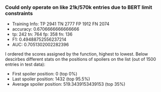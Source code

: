 ### Could only operate on like 21k/570k entries due to BERT limit constraints

- Training Info: TP  2941  TN  2777  FP  1912  FN  2074
- accuracy:  0.6706666666666666
- tp:  242 tn:  764 fp:  358 fn:  136
- F1:  0.49488752556237214
- AUC: 0.7051302002282396

I ordered the scores assigned by the function, highest to lowest. Below descirbes different stats on the positions of spoilers on the list (out of 1500 entries in test data):

- First spoiler position:  0 (top 0%)
- Last spoiler position:  1432 (top 95.5%)
- Average spoiler position:  519.3439153439153 (top 35%)
